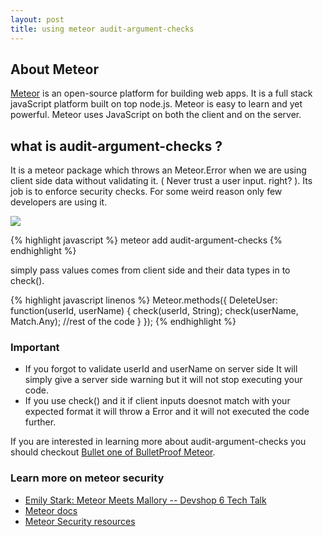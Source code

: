 ```yaml
---
layout: post
title: using meteor audit-argument-checks
---
```


## About Meteor

[Meteor](https://www.meteor.com/) is an open-source platform for building web apps. It is a full stack javaScript platform  built on top node.js. Meteor is easy to learn and yet powerful.
Meteor uses JavaScript on both the client and on the server. 

## what is audit-argument-checks ? 
It is a meteor package which throws an Meteor.Error when we are using client  side data without validating it.  ( Never trust a user input. right? ). Its job is to enforce security checks. For some weird reason only few developers are using it.


<img src="http://cdn.meme.am/instances/800x/55419525.jpg" />

{% highlight javascript %}
meteor add audit-argument-checks
{% endhighlight %}

simply pass values comes from client side and their data types in to check().

{% highlight javascript linenos %}
  Meteor.methods({
    DeleteUser: function(userId, userName) {
      check(userId, String);
      check(userName, Match.Any);
      //rest of the code
    }
  });
{% endhighlight %}

### Important
* If you forgot to validate userId and userName on server side It will simply give a server side warning but it will not stop executing your code.
* If you use check() and it if client inputs doesnot match with your expected format it will throw a Error and it will not executed the code further.

If you are interested in learning more about audit-argument-checks you should checkout [Bullet one of BulletProof Meteor](https://arunoda.typeform.com/to/glm9Qk). 

### Learn more on meteor security 
* [Emily Stark: Meteor Meets Mallory -- Devshop 6 Tech Talk](http://www.youtube.com/watch?v=79uMp-S23MA)
* [Meteor docs](http://docs.meteor.com/#auditargumentchecks)
* [Meteor Security resources](http://security-resources.meteor.com/)
